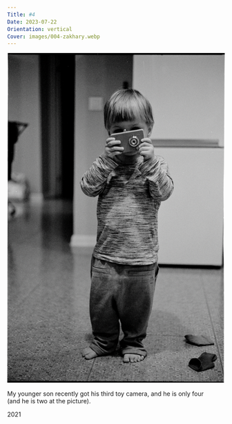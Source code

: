 ```yaml
---
Title: #4
Date: 2023-07-22
Orientation: vertical
Cover: images/004-zakhary.webp
---
```


![Zakhary with camera, 2021](images/004-zakhary@2x.webp)

My younger son recently got his third toy camera, and he is only four  
(and he is two at the picture).

2021
